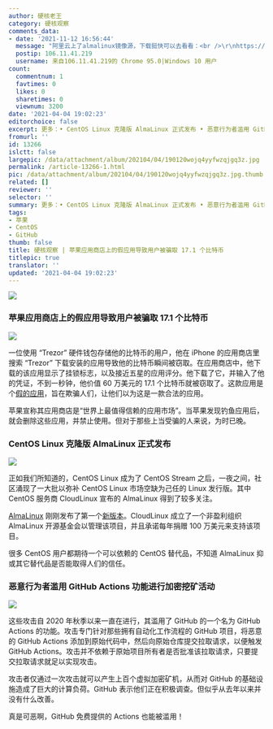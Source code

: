 ```yaml
---
author: 硬核老王
category: 硬核观察
comments_data:
- date: '2021-11-12 16:56:44'
  message: "阿里云上了almalinux镜像源，下载挺快可以去看看：<br />\r\nhttps://developer.aliyun.com/mirror/?utm_content=g_1000303593"
  postip: 106.11.41.219
  username: 来自106.11.41.219的 Chrome 95.0|Windows 10 用户
count:
  commentnum: 1
  favtimes: 0
  likes: 0
  sharetimes: 0
  viewnum: 3200
date: '2021-04-04 19:02:23'
editorchoice: false
excerpt: 更多：• CentOS Linux 克隆版 AlmaLinux 正式发布 • 恶意行为者滥用 GitHub Actions 功能进行加密挖矿活动
fromurl: ''
id: 13266
islctt: false
largepic: /data/attachment/album/202104/04/190120wojq4yyfwzqjgq3z.jpg
permalink: /article-13266-1.html
pic: /data/attachment/album/202104/04/190120wojq4yyfwzqjgq3z.jpg.thumb.jpg
related: []
reviewer: ''
selector: ''
summary: 更多：• CentOS Linux 克隆版 AlmaLinux 正式发布 • 恶意行为者滥用 GitHub Actions 功能进行加密挖矿活动
tags:
- 苹果
- CentOS
- GitHub
thumb: false
title: 硬核观察 | 苹果应用商店上的假应用导致用户被骗取 17.1 个比特币
titlepic: true
translator: ''
updated: '2021-04-04 19:02:23'
---
```


![](/data/attachment/album/202104/04/190120wojq4yyfwzqjgq3z.jpg)


### 苹果应用商店上的假应用导致用户被骗取 17.1 个比特币


![](/data/attachment/album/202104/04/190130br1rg5plx5lxjg4l.jpg)


一位使用 “Trezor” 硬件钱包存储他的比特币的用户，他在 iPhone 的应用商店里搜索 “Trezor” 下载安装的应用导致他的比特币瞬间被窃取。在应用商店中，他下载的该应用显示了挂锁标志，以及接近五星的应用评分。他下载了它，并输入了他的凭证，不到一秒钟，他价值 60 万美元的 17.1 个比特币就被窃取了。这款应用是个[假的应用](https://www.msn.com/en-us/news/technology/he-believed-apple-e2-80-99s-app-store-was-safe-then-a-fake-app-stole-his-life-savings-in-bitcoin/ar-BB1f7r6c)，旨在欺骗人们，让他们以为这是一款合法的应用。


苹果宣称其应用商店是“世界上最值得信赖的应用市场”。当苹果发现钓鱼应用后，就会删除这些应用，并禁止使用。但对于那些上当受骗的人来说，为时已晚。


### CentOS Linux 克隆版 AlmaLinux 正式发布


![](/data/attachment/album/202104/04/190154nl7ly57cc3w3lwya.jpg)


正如我们所知道的，CentOS Linux 成为了 CentOS Stream 之后，一夜之间，社区涌现了一大批以弥补 CentOS Linux 市场空缺为己任的 Linux 发行版。其中 CentOS 服务商 CloudLinux 宣布的 AlmaLinux 得到了较多关注。


[AlmaLinux](https://almalinux.org/) 刚刚发布了第一个[新版本](https://repo.almalinux.org/almalinux/8/isos/x86_64/)。CloudLinux 成立了一个非盈利组织 AlmaLinux 开源基金会以管理该项目，并且承诺每年捐赠 100 万美元来支持该项目。


很多 CentOS 用户都期待一个可以依赖的 CentOS 替代品，不知道 AlmaLinux 抑或其它替代品是否能取得人们的信任。


### 恶意行为者滥用 GitHub Actions 功能进行加密挖矿活动


![](/data/attachment/album/202104/04/190209lc0wmuwuau8oscuc.png)


这些攻击自 2020 年秋季以来一直在进行，其滥用了 GitHub 的一个名为 GitHub Actions 的功能。攻击专门针对那些拥有自动化工作流程的 GitHub 项目，将恶意的 GitHub Actions 添加到原始代码中，然后向原始仓库提交拉取请求，以便触发 GitHub Actions。攻击并不依赖于原始项目所有者是否批准该拉取请求，只要提交拉取请求就足以实现攻击。


攻击者仅通过一次攻击就可以产生上百个虚拟加密矿机，从而对 GitHub 的基础设施造成了巨大的计算负荷。GitHub 表示他们正在积极调查。但似乎从去年以来并没有什么改善。


真是可恶啊，GitHub 免费提供的 Actions 也能被滥用！